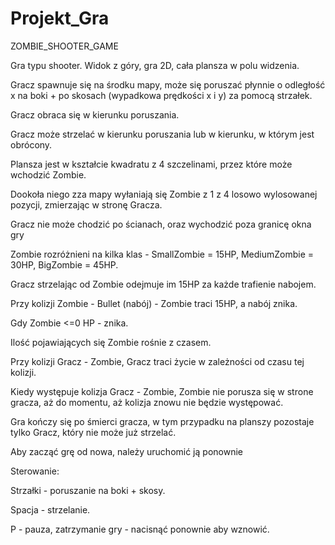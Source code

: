 # Projekt_Gra


ZOMBIE_SHOOTER_GAME

Gra typu shooter.
Widok z góry, gra 2D, cała plansza w polu widzenia.

Gracz spawnuje się na środku mapy, może się poruszać płynnie o  odległość x na boki + po skosach (wypadkowa prędkości x i y)  za pomocą strzałek.

Gracz obraca się w kierunku poruszania.

Gracz może strzelać w kierunku poruszania lub w kierunku, w którym jest obrócony.

Plansza jest w kształcie kwadratu z 4 szczelinami, przez które może wchodzić Zombie.

Dookoła niego zza mapy wyłaniają się Zombie z 1 z 4 losowo wylosowanej pozycji, zmierzając w stronę Gracza.

Gracz nie może chodzić po ścianach, oraz wychodzić poza granicę okna gry

Zombie rozróżnieni na kilka klas - SmallZombie = 15HP,  MediumZombie = 30HP, BigZombie = 45HP.

Gracz strzelając od Zombie odejmuje im 15HP za każde trafienie nabojem.

Przy kolizji Zombie - Bullet (nabój) - Zombie traci 15HP, a nabój znika.

Gdy Zombie <=0 HP  - znika.

Ilość pojawiających się Zombie rośnie z czasem.

Przy kolizji Gracz - Zombie, Gracz traci życie w zależności od czasu tej kolizji.

Kiedy występuje kolizja Gracz - Zombie, Zombie nie porusza się w strone gracza, aż do momentu, aż kolizja znowu nie będzie występować.

Gra kończy się po śmierci gracza, w tym przypadku na planszy pozostaje tylko Gracz, który nie może już strzelać.

Aby zacząć grę od nowa, należy uruchomić ją ponownie


Sterowanie:

Strzałki - poruszanie na boki + skosy.

Spacja - strzelanie.

P - pauza, zatrzymanie gry - nacisnąć ponownie aby wznowić.


